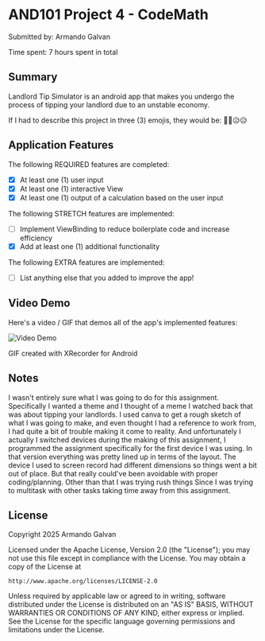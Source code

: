 <!-- (This is a comment) INSTRUCTIONS: Go through this page and fill out any **bolded** entries with their correct values.-->

# AND101 Project 4 - CodeMath

Submitted by: Armando Galvan

Time spent: 7 hours spent in total

## Summary

Landlord Tip Simulator is an android app that makes you undergo the process of tipping your landlord due to an unstable economy.

If I had to describe this project in three (3) emojis, they would be: 😮‍💨😥😥

## Application Features

<!-- (This is a comment) Please be sure to change the [ ] to [x] for any features you completed.  If a feature is not checked [x], you might miss the points for that item! -->

The following REQUIRED features are completed:

- [X] At least one (1) user input
- [X] At least one (1) interactive View
- [X] At least one (1) output of a calculation based on the user input

The following STRETCH features are implemented:

- [ ] Implement ViewBinding to reduce boilerplate code and increase efficiency
- [X] Add at least one (1) additional functionality

The following EXTRA features are implemented:

- [ ] List anything else that you added to improve the app!

## Video Demo

Here's a video / GIF that demos all of the app's implemented features:

<img src='https://imgur.com/101-project-4-NQnIaUD.gif' title='Video Demo' width='' alt='Video Demo' />

GIF created with XRecorder for Android

<!-- Recommended tools:
- [Kap](https://getkap.co/) for macOS
- [ScreenToGif](https://www.screentogif.com/) for Windows
- [peek](https://github.com/phw/peek) for Linux. -->

## Notes

I wasn't entirely sure what I was going to do for this assignment. Specifically I wanted a theme and I thought of a meme I watched back that was about tipping your landlords. 
I used canva to get a rough sketch of what I was going to make, and even thought I had a reference to work from, I had quite a bit of trouble making it come to reality. And unfortunately I actually 
I switched devices during the making of this assignment, I programmed the assignment specifically for the first device I was using. In that version everything was pretty lined up in terms of the layout. 
The device I used to screen record had different dimensions so things went a bit out of place. But that really could've been avoidable with proper coding/planning. Other than that I was trying rush things
Since I was trying to multitask with other tasks taking time away from this assignment.

## License

Copyright 2025 Armando Galvan

Licensed under the Apache License, Version 2.0 (the "License");
you may not use this file except in compliance with the License.
You may obtain a copy of the License at

    http://www.apache.org/licenses/LICENSE-2.0

Unless required by applicable law or agreed to in writing, software
distributed under the License is distributed on an "AS IS" BASIS,
WITHOUT WARRANTIES OR CONDITIONS OF ANY KIND, either express or implied.
See the License for the specific language governing permissions and
limitations under the License.
